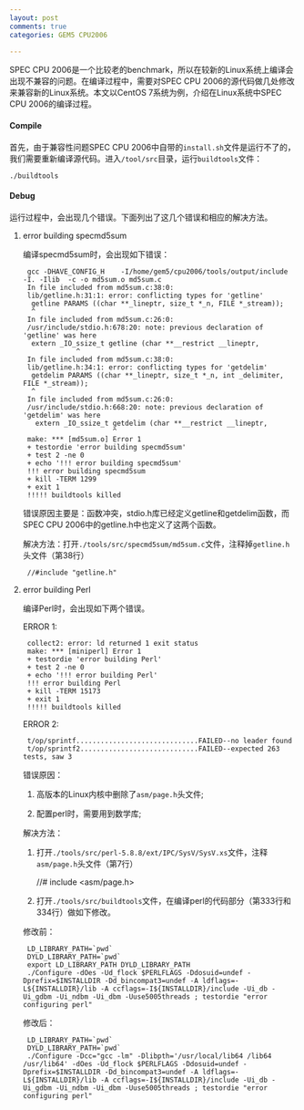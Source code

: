 ```yaml
---
layout: post
comments: true
categories: GEM5 CPU2006

---
```


SPEC CPU 2006是一个比较老的benchmark，所以在较新的Linux系统上编译会出现不兼容的问题。在编译过程中，需要对SPEC CPU 2006的源代码做几处修改来兼容新的Linux系统。本文以CentOS 7系统为例，介绍在Linux系统中SPEC CPU 2006的编译过程。

#### Compile

首先，由于兼容性问题SPEC CPU 2006中自带的`install.sh`文件是运行不了的，我们需要重新编译源代码。进入`/tool/src`目录，运行`buildtools`文件：

    ./buildtools

#### Debug
	
运行过程中，会出现几个错误。下面列出了这几个错误和相应的解决方法。

1. error building specmd5sum

    编译specmd5sum时，会出现如下错误：
    
	    gcc -DHAVE_CONFIG_H    -I/home/gem5/cpu2006/tools/output/include   -I. -Ilib  -c -o md5sum.o md5sum.c
        In file included from md5sum.c:38:0:
        lib/getline.h:31:1: error: conflicting types for 'getline'
         getline PARAMS ((char **_lineptr, size_t *_n, FILE *_stream));
         ^
        In file included from md5sum.c:26:0:
        /usr/include/stdio.h:678:20: note: previous declaration of 'getline' was here
         extern _IO_ssize_t getline (char **__restrict __lineptr,
                    ^
        In file included from md5sum.c:38:0:
        lib/getline.h:34:1: error: conflicting types for 'getdelim'
         getdelim PARAMS ((char **_lineptr, size_t *_n, int _delimiter, FILE *_stream));
         ^
        In file included from md5sum.c:26:0:
        /usr/include/stdio.h:668:20: note: previous declaration of 'getdelim' was here
          extern _IO_ssize_t getdelim (char **__restrict __lineptr,
                             ^
        make: *** [md5sum.o] Error 1
        + testordie 'error building specmd5sum'
        + test 2 -ne 0
        + echo '!!! error building specmd5sum'
        !!! error building specmd5sum
        + kill -TERM 1299
        + exit 1
        !!!!! buildtools killed
		
	错误原因主要是：函数冲突，stdio.h库已经定义getline和getdelim函数，而SPEC CPU 2006中的getline.h中也定义了这两个函数。
	
	解决方法：打开`./tools/src/specmd5sum/md5sum.c`文件，注释掉`getline.h`头文件（第38行）
	    
		//#include "getline.h"
		
2. error building Perl

    编译Perl时，会出现如下两个错误。
        
	ERROR 1:
	
		collect2: error: ld returned 1 exit status
        make: *** [miniperl] Error 1
        + testordie 'error building Perl'
        + test 2 -ne 0
        + echo '!!! error building Perl'
        !!! error building Perl
        + kill -TERM 15173
        + exit 1
        !!!!! buildtools killed
		
    ERROR 2:
	
	    t/op/sprintf..............................FAILED--no leader found
        t/op/sprintf2.............................FAILED--expected 263 tests, saw 3
		
	错误原因：
	
	1) 高版本的Linux内核中删除了`asm/page.h`头文件; 
	
	2) 配置perl时，需要用到数学库;
	
	解决方法：
	
	1) 打开`./tools/src/perl-5.8.8/ext/IPC/SysV/SysV.xs`文件，注释`asm/page.h`头文件（第7行）
	
	    //#   include <asm/page.h>
	
	2) 打开`./tools/src/buildtools`文件，在编译perl的代码部分（第333行和334行）做如下修改。
	
	修改前：
	
	    LD_LIBRARY_PATH=`pwd`
        DYLD_LIBRARY_PATH=`pwd`
        export LD_LIBRARY_PATH DYLD_LIBRARY_PATH
        ./Configure -dOes -Ud_flock $PERLFLAGS -Ddosuid=undef -Dprefix=$INSTALLDIR -Dd_bincompat3=undef -A ldflags=-L${INSTALLDIR}/lib -A ccflags=-I${INSTALLDIR}/include -Ui_db -Ui_gdbm -Ui_ndbm -Ui_dbm -Uuse5005threads ; testordie "error configuring perl"

    修改后：
	
        LD_LIBRARY_PATH=`pwd`
        DYLD_LIBRARY_PATH=`pwd`
        ./Configure -Dcc="gcc -lm" -Dlibpth='/usr/local/lib64 /lib64 /usr/lib64' -dOes -Ud_flock $PERLFLAGS -Ddosuid=undef -Dprefix=$INSTALLDIR -Dd_bincompat3=undef -A ldflags=-L${INSTALLDIR}/lib -A ccflags=-I${INSTALLDIR}/include -Ui_db -Ui_gdbm -Ui_ndbm -Ui_dbm -Uuse5005threads ; testordie "error configuring perl"	


	
	
	
	
	